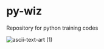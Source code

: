 # py-wiz
Repository for python training codes




![ascii-text-art (1)](https://github.com/user-attachments/assets/8ace3476-735f-49a1-8915-eaf1b9d2937c)






